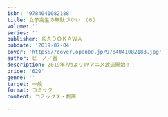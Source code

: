 ```yaml
---
isbn: '9784041082188'
title: 女子高生の無駄づかい　（６）
volume: ''
series: ''
publisher: ＫＡＤＯＫＡＷＡ
pubdate: '2019-07-04'
cover: 'https://cover.openbd.jp/9784041082188.jpg'
author: ビーノ／著
description: 2019年7月よりTVアニメ放送開始！！
price: '620'
genre: ''
target: 一般
format: コミック
content: コミックス・劇画

---
```

